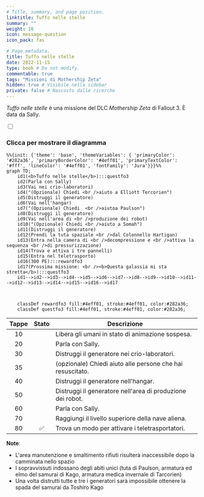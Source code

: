 ```yaml
---
# Title, summary, and page position.
linktitle: Tuffo nelle stelle
summary: ""
weight: 10
icon: message-question
icon_pack: fas

# Page metadata.
title: Tuffo nelle stelle
date: 2022-11-15
type: book # Do not modify.
commentable: true
tags: "Missioni di Mothership Zeta"
hidden: true # Visibile nella sidebar
private: false # Nascosto dalle ricerche
---
```



<div class="fo3">

*Tuffo nelle stelle* è una missione del DLC *Mothership Zeta* di Fallout 3. È data da Sally.


<section class="chart-collapse">
<input type="checkbox" name="collapse2" id="handle2">
<h3 class="handle">
<label for="handle2">Clicca per mostrare il diagramma</label>
</h3>
<div class="content">

```mermaid
%%{init: {'theme': 'base', 'themeVariables': { 'primaryColor': '#282a36', 'primaryBorderColor': '#4eff01', 'primaryTextColor': '#fff', 'lineColor': '#4eff01', 'fontFamily': 'Jura'}}}%%
graph TD;
    id1(<b>Tuffo nelle stelle</b>):::questfo3
    id2(Parla con Sally)
    id3(Vai nei crio-laboratori)
    id4("(Opzionale) Chiedi <br />aiuto a Elliott Tercorien")
    id5(Distruggi il generatore)
    id6(Vai nell'hangar)
    id7("(Opzionale) Chiedi  <br />aiutoa Paulson") 
    id8(Distruggi il generatore)
    id9(Vai nell'area di <br />produzione dei robot)
    id10("(Opzionale) Chiedi <br />aiuto a Somah")
    id11(Distruggi il generatore)
    id12(Prendi la tuta spaziale <br />dal Colonnello Hartigan)
    id13(Entra nella camera di <br />decompressione e <br />attiva la sequenza <br />di pressurizzazione)
    id14(Trova e attiva i tre pannelli)
    id15(Entra nel teletrasporto) 
    id16(300 PE):::rewardfo3
    id17(Prossima missione: <br /><b>Questa galassia mi sta stretta</b>):::questfo3
    id1-->id2-->id3-->id4-->id5-->id6-->id7-->id8-->id9-->id10-->id11-->id12-->id13-->id14-->id15-->id16-->id17
    
    
    
    classDef rewardfo3 fill:#4eff01, stroke:#4eff01, color:#282a36;
    classDef questfo3 fill:#4eff01, stroke:#4eff01, color:#282a36;
```

</div>
</section>

| Tappe |       Stato        | Descrizione                                                |
|:-----:|:------------------:| ---------------------------------------------------------- |
|  10   |                    | Libera gli umani in stato di animazione sospesa.           |
|  20   |                    | Parla con Sally.                                           |
|  30   |                    | Distruggi il generatore nei crio-laboratori.               |
|  35   |                    | (opzionale) Chiedi aiuto alle persone che hai resuscitato. |
|  40   |                    | Distruggi il generatore nell'hangar.                       |
|  50   |                    | Distruggi il generatore nell'area di produzione dei robot. |
|  60   |                    | Parla con Sally.                                           |
|  70   |                    | Raggiungi il livello superiore della nave aliena.          |
|  80   | :white_check_mark: | Trova un modo per attivare i teletrasportatori.            |




**Note**:
- L'area manutenzione e smaltimento rifiuti risulterà inaccessibile dopo la camminata nello spazio
- I sopravvissuti indossano degli abiti unici (tuta di Paulson, armatura ed elmo del samurai di Kago, armatura medica invernale di Tarcorien)
- Una volta distrutti tutte e tre i generatori sarà impossibile ottenere la spada del samurai da Toshiro Kago



</div>
